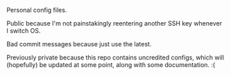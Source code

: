 Personal config files.

Public because I'm not painstakingly reentering another SSH key whenever I switch OS.

Bad commit messages because just use the latest.

Previously private because this repo contains uncredited configs, which will (hopefully) be updated at some point, along with some documentation. :(
